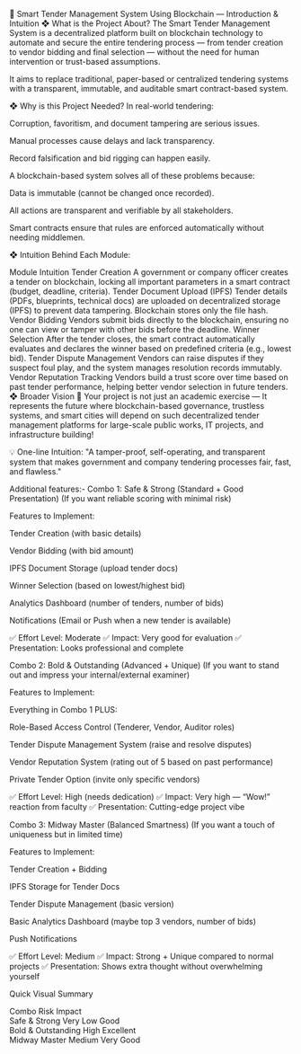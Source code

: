 🔹 Smart Tender Management System Using Blockchain — Introduction & Intuition
❖ What is the Project About?
The Smart Tender Management System is a decentralized platform built on blockchain technology to automate and secure the entire tendering process — from tender creation to vendor bidding and final selection — without the need for human intervention or trust-based assumptions.

It aims to replace traditional, paper-based or centralized tendering systems with a transparent, immutable, and auditable smart contract-based system.

❖ Why is this Project Needed?
In real-world tendering:

Corruption, favoritism, and document tampering are serious issues.

Manual processes cause delays and lack transparency.

Record falsification and bid rigging can happen easily.

A blockchain-based system solves all of these problems because:

Data is immutable (cannot be changed once recorded).

All actions are transparent and verifiable by all stakeholders.

Smart contracts ensure that rules are enforced automatically without needing middlemen.

❖ Intuition Behind Each Module:

Module	Intuition
Tender Creation	A government or company officer creates a tender on blockchain, locking all important parameters in a smart contract (budget, deadline, criteria).
Tender Document Upload (IPFS)	Tender details (PDFs, blueprints, technical docs) are uploaded on decentralized storage (IPFS) to prevent data tampering. Blockchain stores only the file hash.
Vendor Bidding	Vendors submit bids directly to the blockchain, ensuring no one can view or tamper with other bids before the deadline.
Winner Selection	After the tender closes, the smart contract automatically evaluates and declares the winner based on predefined criteria (e.g., lowest bid).
Tender Dispute Management	Vendors can raise disputes if they suspect foul play, and the system manages resolution records immutably.
Vendor Reputation Tracking	Vendors build a trust score over time based on past tender performance, helping better vendor selection in future tenders.
❖ Broader Vision 🚀
Your project is not just an academic exercise —
It represents the future where blockchain-based governance, trustless systems, and smart cities will depend on such decentralized tender management platforms for large-scale public works, IT projects, and infrastructure building!

💡 One-line Intuition:
"A tamper-proof, self-operating, and transparent system that makes government and company tendering processes fair, fast, and flawless."





Additional features:-
Combo 1: Safe & Strong (Standard + Good Presentation)
(If you want reliable scoring with minimal risk)

Features to Implement:

Tender Creation (with basic details)

Vendor Bidding (with bid amount)

IPFS Document Storage (upload tender docs)

Winner Selection (based on lowest/highest bid)

Analytics Dashboard (number of tenders, number of bids)

Notifications (Email or Push when a new tender is available)

✅ Effort Level: Moderate
✅ Impact: Very good for evaluation
✅ Presentation: Looks professional and complete

Combo 2: Bold & Outstanding (Advanced + Unique)
(If you want to stand out and impress your internal/external examiner)

Features to Implement:

Everything in Combo 1 PLUS:

Role-Based Access Control (Tenderer, Vendor, Auditor roles)

Tender Dispute Management System (raise and resolve disputes)

Vendor Reputation System (rating out of 5 based on past performance)

Private Tender Option (invite only specific vendors)

✅ Effort Level: High (needs dedication)
✅ Impact: Very high — “Wow!” reaction from faculty
✅ Presentation: Cutting-edge project vibe

Combo 3: Midway Master (Balanced Smartness)
(If you want a touch of uniqueness but in limited time)

Features to Implement:

Tender Creation + Bidding

IPFS Storage for Tender Docs

Tender Dispute Management (basic version)

Basic Analytics Dashboard (maybe top 3 vendors, number of bids)

Push Notifications

✅ Effort Level: Medium
✅ Impact: Strong + Unique compared to normal projects
✅ Presentation: Shows extra thought without overwhelming yourself

Quick Visual Summary

Combo	Risk	Impact	
Safe & Strong	Very Low	Good	
Bold & Outstanding	High	Excellent	
Midway Master	Medium	Very Good	